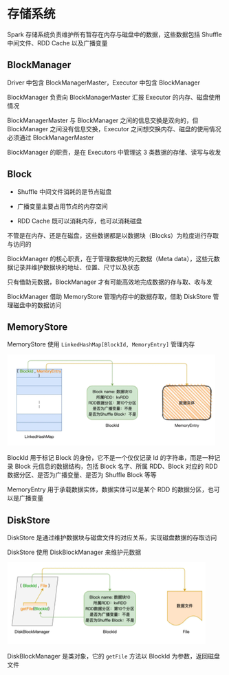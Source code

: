 # 存储系统

Spark 存储系统负责维护所有暂存在内存与磁盘中的数据，这些数据包括 Shuffle 中间文件、RDD Cache 以及广播变量

## BlockManager

Driver 中包含 BlockManagerMaster，Executor 中包含 BlockManager

BlockManager 负责向 BlockManagerMaster 汇报 Executor 的内存、磁盘使用情况

BlockManagerMaster 与 BlockManager 之间的信息交换是双向的，但 BlockManager 之间没有信息交换，Executor 之间想交换内存、磁盘的使用情况必须通过 BlockManagerMaster

BlockManager 的职责，是在 Executors 中管理这 3 类数据的存储、读写与收发

## Block

- Shuffle 中间文件消耗的是节点磁盘

- 广播变量主要占用节点的内存空间

- RDD Cache 既可以消耗内存，也可以消耗磁盘

不管是在内存、还是在磁盘，这些数据都是以数据块（Blocks）为粒度进行存取与访问的

BlockManager 的核心职责，在于管理数据块的元数据（Meta data），这些元数据记录并维护数据块的地址、位置、尺寸以及状态

只有借助元数据，BlockManager 才有可能高效地完成数据的存与取、收与发

BlockManager 借助 MemoryStore 管理内存中的数据存取，借助 DiskStore 管理磁盘中的数据访问

## MemoryStore

MemoryStore 使用 `LinkedHashMap[BlockId, MemoryEntry]` 管理内存

![](../Picture/Spark/Storage/01.png)

BlockId 用于标记 Block 的身份，它不是一个仅仅记录 Id 的字符串，而是一种记录 Block 元信息的数据结构，包括 Block 名字、所属 RDD、Block 对应的 RDD 数据分区、是否为广播变量、是否为 Shuffle Block 等等

MemoryEntry 用于承载数据实体，数据实体可以是某个 RDD 的数据分区，也可以是广播变量

## DiskStore

DiskStore 是通过维护数据块与磁盘文件的对应关系，实现磁盘数据的存取访问

DiskStore 使用 DiskBlockManager 来维护元数据

![](../Picture/Spark/Storage/02.png)

DiskBlockManager 是类对象，它的 `getFile` 方法以 BlockId 为参数，返回磁盘文件

